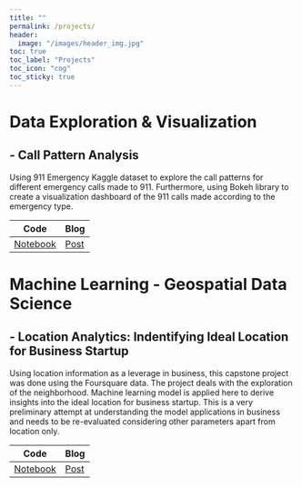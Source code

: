 ```yaml
---
title: ""
permalink: /projects/
header:
  image: "/images/header_img.jpg"
toc: true
toc_label: "Projects"
toc_icon: "cog"
toc_sticky: true
---
```


# Data Exploration & Visualization 
## - **Call Pattern Analysis** 
Using 911 Emergency Kaggle dataset to explore the call patterns for different emergency calls made to 911. Furthermore, using Bokeh library to create a visualization dashboard of the 911 calls made according to the emergency type.<br> 

 Code | Blog | 
 --- | --- | 
 [Notebook](https://github.com/veena1486/datascience-portfolio/tree/master/CrimeAnalysis)|[Post](https://veena1486.github.io/911dataviz/)


# Machine Learning - Geospatial Data Science 
## - **Location Analytics: Indentifying Ideal Location for Business Startup** 
Using location information as a leverage in business, this capstone project was done using the Foursquare data. The project deals with the exploration of the neighborhood. Machine learning model is applied here to derive insights into the ideal location for business startup. This is a very preliminary attempt at understanding the model applications in business and needs to be re-evaluated considering other parameters apart from location only.<br> 

 Code | Blog | 
 --- | --- | 
 [Notebook](https://github.com/veena1486/Coursera_Capstone/blob/master/NeighborhoodBattle.ipynb)|[Post](https://veena1486.github.io/locint/)

